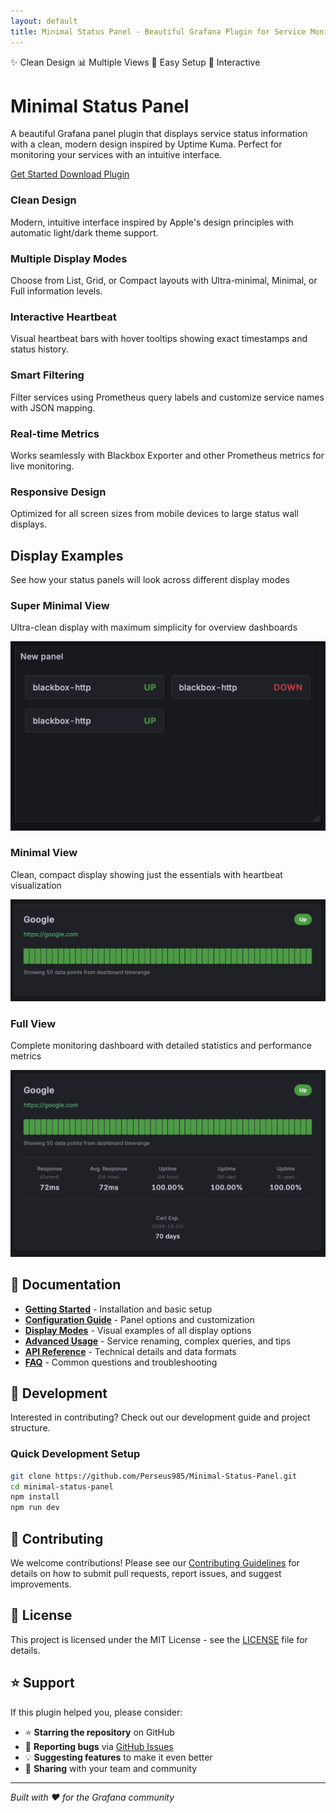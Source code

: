 ```yaml
---
layout: default
title: Minimal Status Panel - Beautiful Grafana Plugin for Service Monitoring
---
```


<div class="hero">
  <div class="status-indicators">
    <span class="badge">✨ Clean Design</span>
    <span class="badge">📊 Multiple Views</span>
    <span class="badge">🚀 Easy Setup</span>
    <span class="badge">💫 Interactive</span>
  </div>

  <h1>Minimal Status Panel</h1>
  <p class="hero-subtitle">
    A beautiful Grafana panel plugin that displays service status information with a clean, modern design inspired by Uptime Kuma. Perfect for monitoring your services with an intuitive interface.
  </p>

  <div class="cta-buttons">
    <a href="getting-started" class="btn btn-primary">
      <i class="fas fa-rocket"></i> Get Started
    </a>
    <a href="https://github.com/Perseus985/Minimal-Status-Panel/releases" class="btn btn-secondary">
      <i class="fas fa-download"></i> Download Plugin
    </a>
  </div>
</div>

<div class="feature-grid">
  <div class="feature-card">
    <div class="feature-icon">
      <i class="fas fa-palette"></i>
    </div>
    <h3 class="feature-title">Clean Design</h3>
    <p class="feature-description">
      Modern, intuitive interface inspired by Apple's design principles with automatic light/dark theme support.
    </p>
  </div>

  <div class="feature-card">
    <div class="feature-icon">
      <i class="fas fa-th-large"></i>
    </div>
    <h3 class="feature-title">Multiple Display Modes</h3>
    <p class="feature-description">
      Choose from List, Grid, or Compact layouts with Ultra-minimal, Minimal, or Full information levels.
    </p>
  </div>

  <div class="feature-card">
    <div class="feature-icon">
      <i class="fas fa-heartbeat"></i>
    </div>
    <h3 class="feature-title">Interactive Heartbeat</h3>
    <p class="feature-description">
      Visual heartbeat bars with hover tooltips showing exact timestamps and status history.
    </p>
  </div>

  <div class="feature-card">
    <div class="feature-icon">
      <i class="fas fa-filter"></i>
    </div>
    <h3 class="feature-title">Smart Filtering</h3>
    <p class="feature-description">
      Filter services using Prometheus query labels and customize service names with JSON mapping.
    </p>
  </div>

  <div class="feature-card">
    <div class="feature-icon">
      <i class="fas fa-chart-line"></i>
    </div>
    <h3 class="feature-title">Real-time Metrics</h3>
    <p class="feature-description">
      Works seamlessly with Blackbox Exporter and other Prometheus metrics for live monitoring.
    </p>
  </div>

  <div class="feature-card">
    <div class="feature-icon">
      <i class="fas fa-mobile-alt"></i>
    </div>
    <h3 class="feature-title">Responsive Design</h3>
    <p class="feature-description">
      Optimized for all screen sizes from mobile devices to large status wall displays.
    </p>
  </div>
</div>

<div class="section">
  <div class="section-header">
    <h2 class="section-title">Display Examples</h2>
    <p class="section-subtitle">See how your status panels will look across different display modes</p>
  </div>

  <div class="image-showcase">
    <h3>Super Minimal View</h3>
    <p>Ultra-clean display with maximum simplicity for overview dashboards</p>
    <img src="img/super-minimal.png" alt="Super Minimal View Example">
  </div>

  <div class="image-showcase">
    <h3>Minimal View</h3>
    <p>Clean, compact display showing just the essentials with heartbeat visualization</p>
    <img src="img/Minimal-ex.png" alt="Minimal View Example">
  </div>

  <div class="image-showcase">
    <h3>Full View</h3>
    <p>Complete monitoring dashboard with detailed statistics and performance metrics</p>
    <img src="img/Full-ex.png" alt="Full View Example">
  </div>
</div>

## 📖 Documentation

- **[Getting Started](getting-started.md)** - Installation and basic setup
- **[Configuration Guide](configuration.md)** - Panel options and customization
- **[Display Modes](display-modes.md)** - Visual examples of all display options
- **[Advanced Usage](advanced-usage.md)** - Service renaming, complex queries, and tips
- **[API Reference](api-reference.md)** - Technical details and data formats
- **[FAQ](faq.md)** - Common questions and troubleshooting

## 🔧 Development

Interested in contributing? Check out our development guide and project structure.

### Quick Development Setup

```bash
git clone https://github.com/Perseus985/Minimal-Status-Panel.git
cd minimal-status-panel
npm install
npm run dev
```

## 🤝 Contributing

We welcome contributions! Please see our [Contributing Guidelines](https://github.com/Perseus985/Minimal-Status-Panel/blob/main/CONTRIBUTING.md) for details on how to submit pull requests, report issues, and suggest improvements.

## 📝 License

This project is licensed under the MIT License - see the [LICENSE](https://github.com/Perseus985/Minimal-Status-Panel/blob/main/LICENSE) file for details.

## ⭐ Support

If this plugin helped you, please consider:
- ⭐ **Starring the repository** on GitHub
- 🐛 **Reporting bugs** via [GitHub Issues](https://github.com/Perseus985/Minimal-Status-Panel/issues)
- 💡 **Suggesting features** to make it even better
- 🔄 **Sharing** with your team and community

---

*Built with ❤️ for the Grafana community*